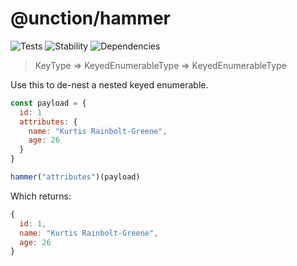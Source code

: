 # @unction/hammer

![Tests][BADGE_TRAVIS]
![Stability][BADGE_STABILITY]
![Dependencies][BADGE_DEPENDENCY]

> KeyType => KeyedEnumerableType => KeyedEnumerableType

Use this to de-nest a nested keyed enumerable.

``` javascript
const payload = {
  id: 1
  attributes: {
    name: "Kurtis Rainbolt-Greene",
    age: 26
  }
}

hammer("attributes")(payload)
```

Which returns:

``` javascript
{
  id: 1,
  name: "Kurtis Rainbolt-Greene",
  age: 26
}
```

[BADGE_TRAVIS]: https://img.shields.io/travis/unctionjs/hammer.svg?maxAge=2592000&style=flat-square

[BADGE_STABILITY]: https://img.shields.io/badge/stability-strong-green.svg?maxAge=2592000&style=flat-square
[BADGE_DEPENDENCY]: https://img.shields.io/david/unctionjs/hammer.svg?maxAge=2592000&style=flat-square
